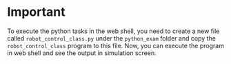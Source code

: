 # Important 
To execute the python tasks in the web shell, you need to create a new file called `robot_control_class.py` under the `python_exam` folder and copy the `robot_control_class` program to this file. Now, you can execute the program in web shell and see the output in simulation screen.
